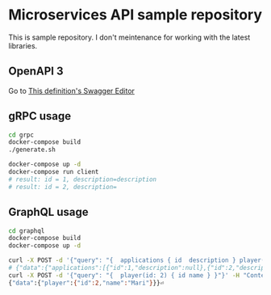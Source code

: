# Microservices API sample repository

This is sample repository.
I don't meintenance for working with the latest libraries.

## OpenAPI 3
Go to [This definition's Swagger Editor](https://editor.swagger.io/?url=https://raw.githubusercontent.com/ota42y/microservices_apis/master/openapi/openapi.yaml)

## gRPC usage

```bash
cd grpc
docker-compose build
./generate.sh

docker-compose up -d
docker-compose run client
# result: id = 1, description=description
# result: id = 2, description=
```

## GraphQL usage

```bash
cd graphql
docker-compose build
docker-compose up -d

curl -X POST -d '{"query": "{  applications { id  description } player(id: 1) { name } }"}' -H "Content-Type: application/json" localhost:14567/graphql
# {"data":{"applications":[{"id":1,"description":null},{"id":2,"description":"id=2 application"}],"player":{"name":"Honoka"}}}
curl -X POST -d '{"query": "{  player(id: 2) { id name } }"}' -H "Content-Type: application/json" localhost:14567/graphql
{"data":{"player":{"id":2,"name":"Mari"}}}⏎
```
